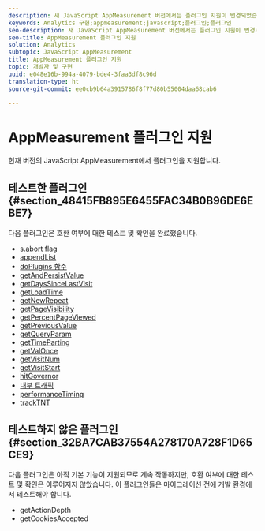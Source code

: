 ```yaml
---
description: 새 JavaScript AppMeasurement 버전에서는 플러그인 지원이 변경되었습니다.
keywords: Analytics 구현;appmeasurement;javascript;플러그인;플러그인
seo-description: 새 JavaScript AppMeasurement 버전에서는 플러그인 지원이 변경되었습니다.
seo-title: AppMeasurement 플러그인 지원
solution: Analytics
subtopic: JavaScript AppMeasurement
title: AppMeasurement 플러그인 지원
topic: 개발자 및 구현
uuid: e048e16b-994a-4079-bde4-3faa3df8c96d
translation-type: ht
source-git-commit: ee0cb9b64a3915786f8f77d80b55004daa68cab6

---
```



# AppMeasurement 플러그인 지원

현재 버전의 JavaScript AppMeasurement에서 플러그인을 지원합니다.

## 테스트한 플러그인 {#section_48415FB895E6455FAC34B0B96DE6EBE7}

다음 플러그인은 호환 여부에 대한 테스트 및 확인을 완료했습니다.

* [s.abort flag](/help/implement/js-implementation/plugins/abort.md)
* [appendList](/help/implement/js-implementation/plugins/appendlist.md)
* [doPlugins 함수](/help/implement/js-implementation/plugins/function-doplugins.md)
* [getAndPersistValue](/help/implement/js-implementation/plugins/getandpersistvalue.md)
* [getDaysSinceLastVisit](../../../implement/js-implementation/plugins/getdayssincelastvisit.md#concept_E3D0FEC81E1F4987B39CC467F19FFCFF)
* [getLoadTime](/help/implement/js-implementation/plugins/getloadtime.md)
* [getNewRepeat](../../../implement/js-implementation/plugins/getnewrepeat.md#concept_E3D0FEC81E1F4987B39CC467F19FFCFF)
* [getPageVisibility](/help/implement/js-implementation/plugins/pagevisibility.md)
* [getPercentPageViewed](/help/implement/js-implementation/plugins/getpercentpageviewed.md)
* [getPreviousValue](/help/implement/js-implementation/plugins/getpreviousvalue.md)
* [getQueryParam](/help/implement/js-implementation/plugins/getqueryparam.md)
* [getTimeParting](../../../implement/js-implementation/plugins/gettimeparting.md#concept_3746EA1D1EF746049AE84105B911F44A)
* [getValOnce](/help/implement/js-implementation/plugins/getvalonce.md)
* [getVisitNum](/help/implement/js-implementation/plugins/getvisitnum.md)
* [getVisitStart](/help/implement/js-implementation/plugins/getvisitstart.md)
* [hitGovernor](/help/implement/js-implementation/plugins/hitgovernor.md)
* [내부 트래픽](/help/implement/js-implementation/plugins/internal-traffic.md)
* [performanceTiming](/help/implement/js-implementation/plugins/performancetiming.md)
* [trackTNT](/help/implement/js-implementation/plugins/tracktnt.md)

## 테스트하지 않은 플러그인 {#section_32BA7CAB37554A278170A728F1D65CE9}

다음 플러그인은 아직 기본 기능이 지원되므로 계속 작동하지만, 호환 여부에 대한 테스트 및 확인은 이루어지지 않았습니다. 이 플러그인들은 마이그레이션 전에 개발 환경에서 테스트해야 합니다.

* getActionDepth
* getCookiesAccepted
